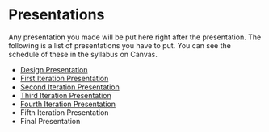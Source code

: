 # Presentations

Any presentation you made will be put here right after the presentation. The following is a list of presentations you have to put. You can see the schedule of these in the syllabus on Canvas.

- [Design Presentation](DesignDay.pdf)
- [First Iteration Presentation](IterationDay_1.pdf)
- [Second Iteration Presentation](Iteration2ErginPresentation.pdf)
- [Third Iteration Presentation](Iteration3ErginPresentation.pdf)
- [Fourth Iteration Presentation](Iteration4ErginPresentation.pdf)
- Fifth Iteration Presentation
- Final Presentation
